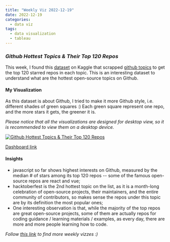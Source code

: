 ```yaml
---
title: "Weekly Viz 2022-12-19"
date: 2022-12-19
categories:
  - data viz
tags:
  - data visualization
  - tableau
---
```


### *Github Hottest Topics & Their Top 120 Repos*

This week, I found this [dataset](https://www.kaggle.com/datasets/jishnukoliyadan/github-topics-star-count) on Kaggle that scrapped [github topics](https://github.com/topics) to get the top 120 starred repos in each topic. This is an interesting dataset to understand what are the hottest open-source topics on Github.  

#### My Visualization

As this dataset is about Github, I tried to make it more Github style, i.e. different shades of green squares :) Each green square represent one repo, and the more stars it gets, the greener it is.  

*Please notice that all the visualizations are designed for desktop view, so it is recommended to view them on a desktop device.*  

<div class='tableauPlaceholder' id='viz1671513852329' style='position: relative'>
  <noscript><a href='#'>
    <img alt='Github Hottest Topics &amp; Their Top 120 Repos ' src='https:&#47;&#47;public.tableau.com&#47;static&#47;images&#47;20&#47;20221219GithubHottestTopicsTheirTop120Repos&#47;GithubHottestTopicsTheirTop120Repos&#47;1_rss.png' style='border: none' />
    </a></noscript>
  <object class='tableauViz'  style='display:none;'>
    <param name='host_url' value='https%3A%2F%2Fpublic.tableau.com%2F' />
    <param name='embed_code_version' value='3' />
    <param name='site_root' value='' />
    <param name='name' value='20221219GithubHottestTopicsTheirTop120Repos&#47;GithubHottestTopicsTheirTop120Repos' />
    <param name='tabs' value='no' />
    <param name='toolbar' value='yes' />
    <param name='static_image' value='https:&#47;&#47;public.tableau.com&#47;static&#47;images&#47;20&#47;20221219GithubHottestTopicsTheirTop120Repos&#47;GithubHottestTopicsTheirTop120Repos&#47;1.png' />
    <param name='animate_transition' value='yes' />
    <param name='display_static_image' value='yes' />
    <param name='display_spinner' value='yes' />
    <param name='display_overlay' value='yes' />
    <param name='display_count' value='yes' />
    <param name='language' value='en-US' />
    <param name='filter' value='publish=yes' />
  </object></div>              
  <script type='text/javascript'>               
  var divElement = document.getElementById('viz1671513852329');    
  var vizElement = divElement.getElementsByTagName('object')[0];                 
  if ( divElement.offsetWidth > 800 ) { vizElement.style.width='600px';vizElement.style.height='627px';} else if ( divElement.offsetWidth > 500 ) { vizElement.style.width='600px';vizElement.style.height='627px';} else { vizElement.style.width='100%';vizElement.style.height='727px';}                     var scriptElement = document.createElement('script');             
  scriptElement.src = 'https://public.tableau.com/javascripts/api/viz_v1.js';     
  vizElement.parentNode.insertBefore(scriptElement, vizElement);              
</script>  

[Dashboard link](https://public.tableau.com/views/20221219GithubHottestTopicsTheirTop120Repos/GithubHottestTopicsTheirTop120Repos?:language=en-US&publish=yes&:display_count=n&:origin=viz_share_link)
  
#### Insights
* javascript so far shows highest interests on Github, measured by the median # of stars among its top 120 repos -- some of the famous open-source repos are react and vue;  
* hacktoberfest is the 2nd hottest topic on the list, as it is a month-long celebration of open-source projects, their maintainers, and the entire community of contributors, so makes sense the repos under this topic are by its definition the most popular ones;  
* One interesting observation is that, while the majority of the top repos are great open-source projects, some of them are actually repos for coding guidance / learning materials / examples, as every day, there are more and more people learning how to code.  
    
*Follow [this link](https://yudong-94.github.io/personal-website/project/WeeklyViz2022/) to find more weekly vizzes :)*
